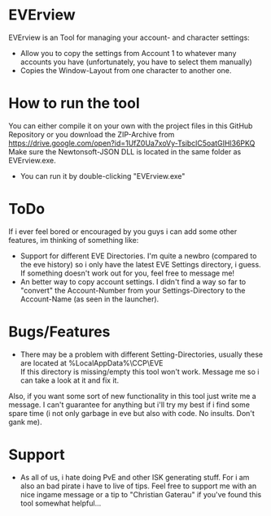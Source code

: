 # EVErview

EVErview is an Tool for managing your account- and character settings:
  - Allow you to copy the settings from Account 1 to whatever many accounts you have (unfortunately, you have to select them manually)
  - Copies the Window-Layout from one character to another one.
  
# How to run the tool
You can either compile it on your own with the project files in this GitHub Repository or you download the ZIP-Archive from https://drive.google.com/open?id=1UfZ0Ua7xoVy-TsibclC5oatGIHl36PKQ  
Make sure the Newtonsoft-JSON DLL is located in the same folder as EVErview.exe.
  - You can run it by double-clicking "EVErview.exe"

# ToDo
If i ever feel bored or encouraged by you guys i can add some other features, im thinking of something like:
  - Support for different EVE Directories. I'm quite a newbro (compared to the eve history) so i only have the latest EVE Settings directory, i guess.
If something doesn't work out for you, feel free to message me!
  - An better way to copy account settings. I didn't find a way so far to "convert" the Account-Number from your Settings-Directory to the Account-Name (as seen in the launcher).
  
# Bugs/Features
  - There may be a problem with different Setting-Directories, usually these are located at %LocalAppData%\CCP\EVE  
  If this directory is missing/empty this tool won't work. Message me so i can take a look at it and fix it.
  
  Also, if you want some sort of new functionality in this tool just write me a message. I can't guarantee for anything but i'll try my best if i find some spare time (i not only garbage in eve but also with code. No insults. Don't gank me).

# Support
- As all of us, i hate doing PvE and other ISK generating stuff. For i am also an bad pirate i have to live of tips.
Feel free to support me with an nice ingame message or a tip to "Christian Gaterau" if you've found this tool somewhat helpful...
